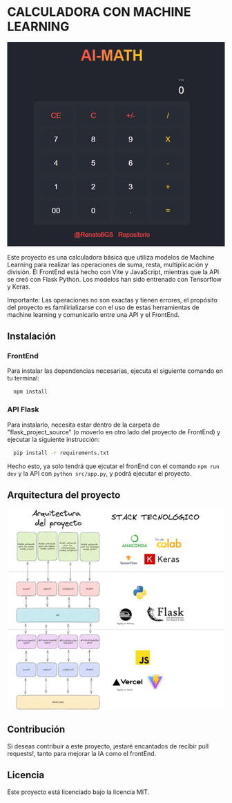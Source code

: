 # CALCULADORA CON MACHINE LEARNING

![AI-MATH](readme_images/AI-MATH.png)

Este proyecto es una calculadora básica que utiliza modelos de Machine Learning para realizar las operaciones de suma, resta, multiplicación y división. El FrontEnd está hecho con Vite y JavaScript, mientras que la API se creó con Flask Python. Los modelos han sido entrenado con Tensorflow y Keras.

Importante: Las operaciones no son exactas y tienen errores, el propósito del proyecto es familirializarse con el uso de estas herramientas de machine learning y comunicarlo entre una API y el FrontEnd.

## Instalación

### FrontEnd

Para instalar las dependencias necesarias, ejecuta el siguiente comando en tu terminal:

```bash
  npm install
```

### API Flask

Para instalarlo, necesita estar dentro de la carpeta de "flask_project_source" (o moverlo en otro lado del proyecto de FrontEnd) y ejecutar la siguiente instrucción:

```bash
  pip install -r requirements.txt
```

Hecho esto, ya solo tendrá que ejcutar el fronEnd con el comando `npm run dev` y la API con `python src/app.py`, y podrá ejecutar el proyecto.

## Arquitectura del proyecto

![Arquitectura para el funcionamiento del proyecto](readme_images/arquitectura.png)

## Contribución

Si deseas contribuir a este proyecto, ¡estaré encantados de recibir pull requests!, tanto para mejorar la IA como el frontEnd.

## Licencia

Este proyecto está licenciado bajo la licencia MIT.
